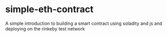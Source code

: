 # simple-eth-contract
A simple introduction to building a smart contract using soladity and js and deploying on the rinkeby test network
